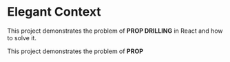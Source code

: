 # Elegant Context

This project demonstrates the problem of <b>PROP DRILLING</b> in React and how to solve it.

This project demonstrates the problem of <b>PROP 